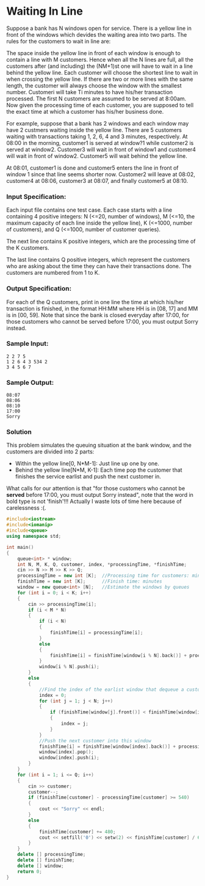 # Waiting In Line

Suppose a bank has N windows open for service. There is a yellow line in front of the windows which devides the waiting area into two parts. The rules for the customers to wait in line are:

The space inside the yellow line in front of each window is enough to contain a line with M customers. Hence when all the N lines are full, all the customers after (and including) the (NM+1)st one will have to wait in a line behind the yellow line.
Each customer will choose the shortest line to wait in when crossing the yellow line. If there are two or more lines with the same length, the customer will always choose the window with the smallest number. Customeri will take Ti minutes to have his/her transaction processed. The first N customers are assumed to be served at 8:00am. Now given the processing time of each customer, you are supposed to tell the exact time at which a customer has his/her business done.

For example, suppose that a bank has 2 windows and each window may have 2 custmers waiting inside the yellow line. There are 5 customers waiting with transactions taking 1, 2, 6, 4 and 3 minutes, respectively. At 08:00 in the morning, customer1 is served at window?1 while customer2 is served at window2. Customer3 will wait in front of window1 and customer4 will wait in front of window2. Customer5 will wait behind the yellow line.

At 08:01, customer1 is done and customer5 enters the line in front of window 1 since that line seems shorter now. Customer2 will leave at 08:02, customer4 at 08:06, customer3 at 08:07, and finally customer5 at 08:10.

### Input Specification:
Each input file contains one test case. Each case starts with a line containing 4 positive integers: N (<=20, number of windows), M (<=10, the maximum capacity of each line inside the yellow line), K (<=1000, number of customers), and Q (<=1000, number of customer queries).

The next line contains K positive integers, which are the processing time of the K customers.

The last line contains Q positive integers, which represent the customers who are asking about the time they can have their transactions done. The customers are numbered from 1 to K.

### Output Specification:
For each of the Q customers, print in one line the time at which his/her transaction is finished, in the format HH:MM where HH is in [08, 17] and MM is in [00, 59]. Note that since the bank is closed everyday after 17:00, for those customers who cannot be served before 17:00, you must output Sorry instead.

### Sample Input:
```in
2 2 7 5
1 2 6 4 3 534 2
3 4 5 6 7
```

### Sample Output:
```out
08:07
08:06
08:10
17:00
Sorry
```

### Solution
This problem simulates the queuing situation at the bank window, and the customers are divided into 2 parts:
* Within the yellow line[0, N*M-1]: Just line up one by one.
* Behind the yellow line[N*M, K-1]: Each time pop the customer that finishes the service earlist and push the next customer in.

What calls for our attention is that "for those customers who cannot be **served** before 17:00, you must output Sorry instead", note that the word in bold type is not 'finish'!!! Actually I waste lots of time here because of carelessness :(.

```C++
#include<iostream>
#include<iomanip>
#include<queue>
using namespace std;

int main()
{
    queue<int> * window;
    int N, M, K, Q, customer, index, *processingTime, *finishTime;
    cin >> N >> M >> K >> Q;
    processingTime = new int [K];  //Processing time for customers: minutes
    finishTime = new int [K];      //Finish time: minutes
    window = new queue<int> [N];   //Estimate the windows by queues
    for (int i = 0; i < K; i++)
    {
        cin >> processingTime[i];
        if (i < M * N)
        {
            if (i < N)
            {
                finishTime[i] = processingTime[i];
            }
            else
            {
                finishTime[i] = finishTime[window[i % N].back()] + processingTime[i];
            }
            window[i % N].push(i);
        }
        else
        {
            //Find the index of the earlist window that dequeue a customer
            index = 0;
            for (int j = 1; j < N; j++)
            {
                if (finishTime[window[j].front()] < finishTime[window[index].front()])
                {
                    index = j;
                }
            }
            //Push the next customer into this window
            finishTime[i] = finishTime[window[index].back()] + processingTime[i];
            window[index].pop();
            window[index].push(i);
        }
    }
    for (int i = 1; i <= Q; i++)
    {
        cin >> customer;
        customer--;
        if (finishTime[customer] - processingTime[customer] >= 540)
        {
            cout << "Sorry" << endl;
        }
        else
        {
            finishTime[customer] += 480;
            cout << setfill('0') << setw(2) << finishTime[customer] / 60 << ":" << setfill('0') << setw(2) << finishTime[customer] % 60 << endl;
        }
    }
    delete [] processingTime;
    delete [] finishTime;
    delete [] window;
    return 0;
}
```